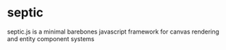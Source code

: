 # septic
 septic.js is a minimal barebones javascript framework for canvas rendering and entity component systems
